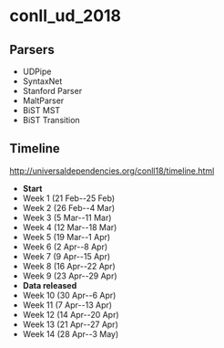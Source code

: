 # conll_ud_2018

## Parsers

* UDPipe
* SyntaxNet
* Stanford Parser
* MaltParser
* BiST MST
* BiST Transition

## Timeline

http://universaldependencies.org/conll18/timeline.html

* **Start** 
* Week 1 (21 Feb--25 Feb)
* Week 2 (26 Feb--4 Mar)
* Week 3 (5 Mar--11 Mar)
* Week 4 (12 Mar--18 Mar)
* Week 5 (19 Mar--1 Apr)
* Week 6 (2 Apr--8 Apr)
* Week 7 (9 Apr--15 Apr)
* Week 8 (16 Apr--22 Apr)
* Week 9 (23 Apr--29 Apr)
* **Data released**
* Week 10 (30 Apr--6 Apr)
* Week 11 (7 Apr--13 Apr)
* Week 12 (14 Apr--20 Apr)
* Week 13 (21 Apr--27 Apr)
* Week 14 (28 Apr--3 May)
